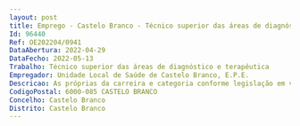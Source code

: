 ```yaml
--- 
layout: post
title: Emprego - Castelo Branco - Técnico superior das áreas de diagnóstico e terapêutica
Id: 96440
Ref: OE202204/0941
DataAbertura: 2022-04-29
DataFecho: 2022-05-13
Trabalho: Técnico superior das áreas de diagnóstico e terapêutica
Empregador: Unidade Local de Saúde de Castelo Branco, E.P.E.
Descricao: As próprias da carreira e categoria conforme legislação em vigor
CodigoPostal: 6000-085 CASTELO BRANCO
Concelho: Castelo Branco
Distrito: Castelo Branco
--- 
```

